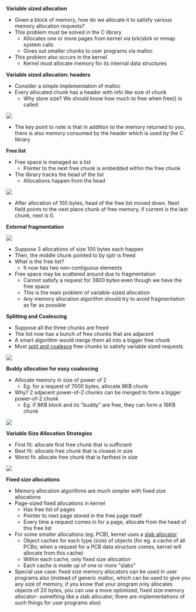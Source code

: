 **Variable sized allocation**

- Given a block of memory, how do we allocate it to satisfy various memory allocation requests?
- This problem must be solved in the C library
    * Allocates one or more pages from kernel via brk/sbrk or mmap system calls
    * Gives out smaller chunks to user programs via malloc
- This problem also occurs in the kernel
    * Kernel must allocate memory for its internal data structures

**Variable sized allocation: headers**
- Consider a simple implementation of malloc
- Every allocated chunk has a header with info like size of chunk
    * Why store size? We should know how much to free when free() is called

![](assets/headers.png)

- The key point to note is that in addition to the memory returned to you, there is also memory consumed by the header which is used by the C library 

**Free list**
- Free space is managed as a list
    * Pointer to the next free chunk is embedded within the free chunk
- The library tracks the head of the list
    * Allocations happen from the head

![](assets/free-list.png)

- After allocation of 100 bytes, head of the free list moved down. Next field points to the next place chunk of free memory, if current is the last chunk, next is 0. 

**External fragmentation**

![](assets/external-fragmentation.png)
- Suppose 3 allocations of size 100 bytes each happen
- Then, the middle chunk pointed to by sptr is freed
- What is the free list?
    * It now has two non-contiguous elements
- Free space may be scattered around due to fragmentation
    * Cannot satisfy a request for 3800 bytes even though we have the free space
    * This is the main problem of variable-sized allocation
    * Any memory allocation algorithm should try to avoid fragmentation as far as possible

**Splitting and Coalescing**
- Suppose all the three chunks are freed
- The list now has a bunch of free chunks that are adjacent
- A smart algorithm would merge them all into a bigger free chunk
- Must <u>split and coalesce</u> free chunks to satisfy variable sized requests

![](assets/non-coalesced-free-list.png)

**Buddy allocation for easy coalescing**
- Allocate memory in size of power of 2
    * Eg. for a request of 7000 bytes, allocate 8KB chunk
- Why? 2 adjacent power-of-2 chunks can be merged to form a bigger power-of-2 chunk
    * Eg. if 8KB block and its "buddy" are free, they can form a 16KB chunk 

![](assets/buddy-allocation.png)

**Variable Size Allocation Strategies**
- First fit: allocate first free chunk that is sufficient
- Best fit: allocate free chunk that is closest in size
- Worst fit: allocate free chunk that is farthest in size

![](assets/variable-size-allocation-strategies.png)

**Fixed size allocations**
- Memory allocation algorithms are much simpler with fixed size allocations
- Page-sized fixed allocations in kernel
    * Has free list of pages
    * Pointer to next page stored in the free page itself
    * Every time a request comes in for a page, allocate from the head of this free list
- For some smaller allocations (eg. PCB), kernel uses a <u>slab allocator</u>
    * Object caches for each type (size) of objects (for eg. a cache of all PCBs; when a request for a PCB data structure comes, kernel will allocate from this cache)
    * Within each cache, only fixed size allocation
    * Each cache is made up of one or more "slabs"
- Special use case: fixed size memory allocators can be used in user programs also (instead of generic malloc, which can be used to give you any size of memory, if you know that your program only allocates objects of 20 bytes, you can use a more optimized, fixed size memory allocator- something like a slab allocator; there are implementations of such things for user programs also)

